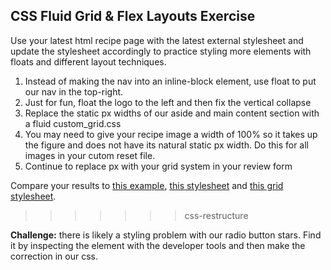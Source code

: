 ## CSS Fluid Grid & Flex Layouts Exercise

Use your latest html recipe page with the latest external stylesheet and update the stylesheet accordingly to practice styling more elements with floats and different layout techniques.

1. Instead of making the nav into an inline-block element, use float to put our nav in the top-right.
2. Just for fun, float the logo to the left and then fix the vertical collapse
3. Replace the static px widths of our aside and main content section with a fluid custom_grid.css
4. You may need to give your recipe image a width of 100% so it takes up the figure and does not have its natural static px width. Do this for all images in your cutom reset file.
5. Continue to replace px with your grid system in your review form

Compare your results to [this example](./example.html), [this stylesheet](../../assets/float_fluid_flex.css) and [this grid stylesheet](../../assets/custom_grid.css).
>>>>>>> css-restructure

**Challenge:** there is likely a styling problem with our radio button stars. Find it by inspecting the element with the developer tools and then make the correction in our css.
 
